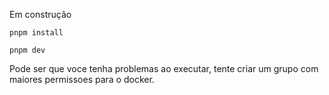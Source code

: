 Em construção

``````
pnpm install
``````


``````
pnpm dev
``````

Pode ser que voce tenha problemas ao executar, tente criar um grupo com maiores permissoes para o docker.


